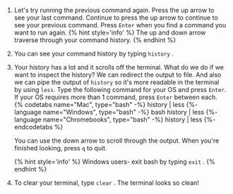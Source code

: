 1. Let's try running the previous command again. Press the up arrow to see your last command. Continue to press the up arrow to continue to see your previous command. Press `Enter` when you find a command you want to run again. 
   {% hint style='info' %}
The up and down arrow traverse through your command history.
   {% endhint %}

1. You can see your command history by typing `history` <i class="fa fa-share fa-rotate-180"></i>.

1. Your history has a lot and it scrolls off the terminal. What do we do if we want to inspect the history? We can redirect the output to file. And also we can pipe the output of `history` so it's more readable in the terminal by using `less`. Type the following command for your OS and press `Enter`. If your OS requires more than 1 command, press `Enter` between each. 
   {% codetabs name="Mac", type="bash" -%} 
   history | less
   {%- language name="Windows", type="bash" -%} 
   bash
history | less
   {%- language name="Chromebooks", type="bash" -%} 
   history | less
   {%- endcodetabs %}

   You can use the down arrow to scroll through the output. When you're finished looking, press `q` to quit.

   {% hint style='info' %}
Windows users- exit bash by typing `exit` <i class="fa fa-share fa-rotate-180"></i>.
   {% endhint %}

1. To clear your terminal, type `clear` <i class="fa fa-share fa-rotate-180"></i>. The terminal looks so clean!
